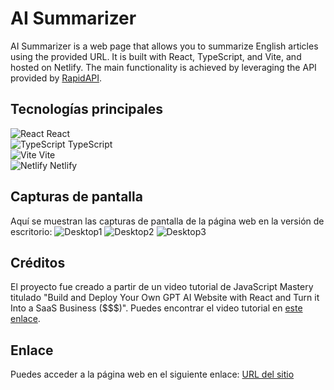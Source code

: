 # AI Summarizer

AI Summarizer is a web page that allows you to summarize English articles using the provided URL. It is built with React, TypeScript, and Vite, and hosted on Netlify. The main functionality is achieved by leveraging the API provided by [RapidAPI](https://rapidapi.com/restyler/api/article-extractor-and-summarizer).

## Tecnologías principales
![React](https://res.cloudinary.com/dzwyvvrtk/image/upload/v1686950743/Icons/React_vhnxrd.png) React  
![TypeScript](https://res.cloudinary.com/dzwyvvrtk/image/upload/v1686950743/Icons/React_vhnxrd.png) TypeScript  
![Vite](https://res.cloudinary.com/dzwyvvrtk/image/upload/v1686950743/Icons/React_vhnxrd.png) Vite  
![Netlify](https://res.cloudinary.com/dzwyvvrtk/image/upload/v1686950743/Icons/React_vhnxrd.png) Netlify  

## Capturas de pantalla
Aquí se muestran las capturas de pantalla de la página web en la versión de escritorio:
![Desktop1](./src/assets/screenshots/Desktop1.jpg)
![Desktop2](./src/assets/screenshots/Desktop1.jpg)
![Desktop3](./src/assets/screenshots/Desktop1.jpg)

## Créditos
El proyecto fue creado a partir de un video tutorial de JavaScript Mastery titulado "Build and Deploy Your Own GPT AI Website with React and Turn it Into a SaaS Business ($$$)". Puedes encontrar el video tutorial en [este enlace](https://www.youtube.com/watch?v=vpvtZZi5ZWk).

## Enlace
Puedes acceder a la página web en el siguiente enlace:
[URL del sitio](https://ai-summarizer-yha.netlify.app/)
